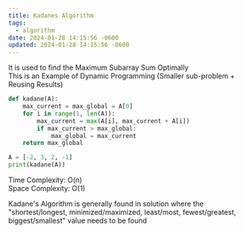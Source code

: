 ```yaml
---
title: Kadanes Algorithm
tags:
  - algorithm
date: 2024-01-28 14:15:56 -0600
updated: 2024-01-28 14:15:56 -0600
---
```


It is used to find the Maximum Subarray Sum Optimally  
This is an Example of Dynamic Programming (Smaller sub-problem + Reusing Results)

````python
def kadane(A):
	max_current = max_global = A[0]
	for i in range(1, len(A)):
		max_current = max(A[i], max_current + A[i])
		if max_current > max_global:
			max_global = max_current
	return max_global

A = [-2, 3, 2, -1]
print(kadane(A))
````

Time Complexity: O(n)  
Space Complexity: O(1)

Kadane's Algorithm is generally found in solution where the "shortest/longest, minimized/maximized, least/most, fewest/greatest, biggest/smallest" value needs to be found
